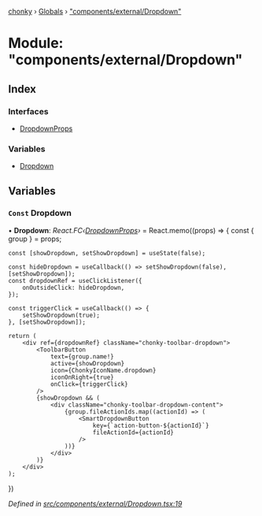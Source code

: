 [chonky](../README.md) › [Globals](../globals.md) › ["components/external/Dropdown"](_components_external_dropdown_.md)

# Module: "components/external/Dropdown"

## Index

### Interfaces

* [DropdownProps](../interfaces/_components_external_dropdown_.dropdownprops.md)

### Variables

* [Dropdown](_components_external_dropdown_.md#const-dropdown)

## Variables

### `Const` Dropdown

• **Dropdown**: *React.FC‹[DropdownProps](../interfaces/_components_external_dropdown_.dropdownprops.md)›* = React.memo((props) => {
    const { group } = props;

    const [showDropdown, setShowDropdown] = useState(false);

    const hideDropdown = useCallback(() => setShowDropdown(false), [setShowDropdown]);
    const dropdownRef = useClickListener({
        onOutsideClick: hideDropdown,
    });

    const triggerClick = useCallback(() => {
        setShowDropdown(true);
    }, [setShowDropdown]);

    return (
        <div ref={dropdownRef} className="chonky-toolbar-dropdown">
            <ToolbarButton
                text={group.name!}
                active={showDropdown}
                icon={ChonkyIconName.dropdown}
                iconOnRight={true}
                onClick={triggerClick}
            />
            {showDropdown && (
                <div className="chonky-toolbar-dropdown-content">
                    {group.fileActionIds.map((actionId) => (
                        <SmartDropdownButton
                            key={`action-button-${actionId}`}
                            fileActionId={actionId}
                        />
                    ))}
                </div>
            )}
        </div>
    );
})

*Defined in [src/components/external/Dropdown.tsx:19](https://github.com/TimboKZ/Chonky/blob/3d6eae9/src/components/external/Dropdown.tsx#L19)*
